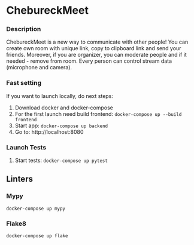 # ChebureckMeet

### Description
ChebureckMeet is a new way to communicate with other people!
You can create own room with unique link, copy to clipboard link and send your friends.
Moreover, if you are organizer, you can moderate people and if it needed - remove from room.
Every person can control stream data (microphone and camera).


### Fast setting
If you want to launch locally, do next steps:
1. Download docker and docker-compose
2. For the first launch need build frontend: ```docker-compose up --build frontend```
3. Start app: ```docker-compose up backend```
3. Go to: http://localhost:8080

### Launch Tests
1. Start tests: ```docker-compose up pytest```

## Linters
### Mypy
```docker-compose up mypy```


### Flake8
```docker-compose up flake```
